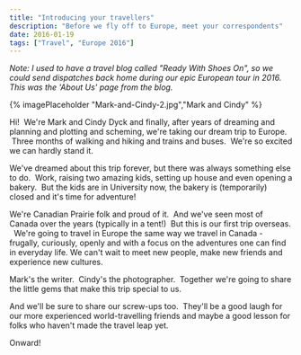 ```yaml
---
title: "Introducing your travellers"
description: "Before we fly off to Europe, meet your correspondents"
date: 2016-01-19
tags: ["Travel", "Europe 2016"]
---
```

_Note: I used to have a travel blog called "Ready With Shoes On", so we could send dispatches back home during our epic European tour in 2016.  This was the 'About Us' page from the blog._

{% imagePlaceholder "Mark-and-Cindy-2.jpg","Mark and Cindy" %}

Hi!  We're Mark and Cindy Dyck and finally, after years of dreaming and planning and plotting and scheming, we're taking our dream trip to Europe.  Three months of walking and hiking and trains and buses.  We're so excited we can hardly stand it.

We've dreamed about this trip forever, but there was always something else to do.  Work, raising two amazing kids, setting up house and even opening a bakery.  But the kids are in University now, the bakery is (temporarily) closed and it's time for adventure!

We're Canadian Prairie folk and proud of it.  And we've seen most of Canada over the years (typically in a tent!)  But this is our first trip overseas.   We're going to travel in Europe the same way we travel in Canada - frugally, curiously, openly and with a focus on the adventures one can find in everyday life. We can't wait to meet new people, make new friends and experience new cultures.

Mark's the writer.  Cindy's the photographer.  Together we're going to share the little gems that make this trip special to us.

And we'll be sure to share our screw-ups too.  They'll be a good laugh for our more experienced world-travelling friends and maybe a good lesson for folks who haven't made the travel leap yet.

Onward!
